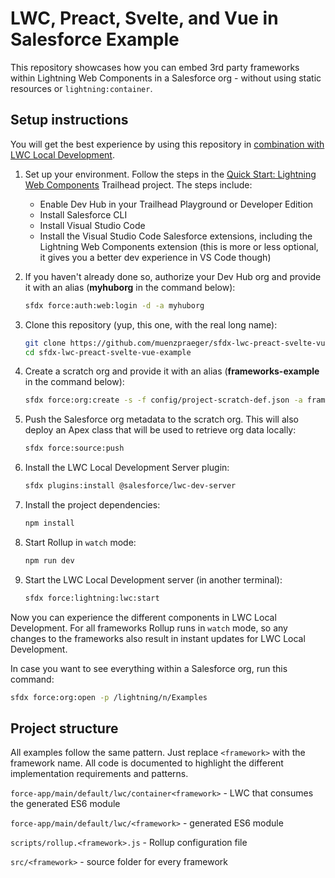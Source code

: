 # LWC, Preact, Svelte, and Vue in Salesforce Example

This repository showcases how you can embed 3rd party frameworks within Lightning Web Components in a Salesforce org - without using static resources or `lightning:container`.

## Setup instructions

You will get the best experience by using this repository in [combination with LWC Local Development](https://developer.salesforce.com/docs/component-library/documentation/en/lwc/lwc.get_started_local_dev_setup).

1. Set up your environment. Follow the steps in the [Quick Start: Lightning Web Components](https://trailhead.salesforce.com/content/learn/projects/quick-start-lightning-web-components/) Trailhead project. The steps include:

    - Enable Dev Hub in your Trailhead Playground or Developer Edition
    - Install Salesforce CLI
    - Install Visual Studio Code
    - Install the Visual Studio Code Salesforce extensions, including the Lightning Web Components extension (this is more or less optional, it gives you a better dev experience in VS Code though)

1. If you haven't already done so, authorize your Dev Hub org and provide it with an alias (**myhuborg** in the command below):

    ```zsh
    sfdx force:auth:web:login -d -a myhuborg
    ```

1. Clone this repository (yup, this one, with the real long name):

    ```zsh
    git clone https://github.com/muenzpraeger/sfdx-lwc-preact-svelte-vue-example
    cd sfdx-lwc-preact-svelte-vue-example
    ```

1. Create a scratch org and provide it with an alias (**frameworks-example** in the command below):

    ```zsh
    sfdx force:org:create -s -f config/project-scratch-def.json -a frameworks-example
    ```

1. Push the Salesforce org metadata to the scratch org. This will also deploy an Apex class that will be used to retrieve org data locally:

    ```zsh
    sfdx force:source:push
    ```

1. Install the LWC Local Development Server plugin:

    ```zsh
    sfdx plugins:install @salesforce/lwc-dev-server
    ```

1. Install the project dependencies:

    ```zsh
    npm install
    ```

1. Start Rollup in `watch` mode:

    ```zsh
    npm run dev
    ```

1. Start the LWC Local Development server (in another terminal):

    ```zsh
    sfdx force:lightning:lwc:start
    ```

Now you can experience the different components in LWC Local Development. For all frameworks Rollup runs in `watch` mode, so any changes to the frameworks also result in instant updates for LWC Local Development.

In case you want to see everything within a Salesforce org, run this command:

```zsh
sfdx force:org:open -p /lightning/n/Examples
```

## Project structure

All examples follow the same pattern. Just replace `<framework>` with the framework name. All code is documented to highlight the different implementation requirements and patterns.

`force-app/main/default/lwc/container<framework>` - LWC that consumes the generated ES6 module

`force-app/main/default/lwc/<framework>` - generated ES6 module

`scripts/rollup.<framework>.js` - Rollup configuration file

`src/<framework>` - source folder for every framework
